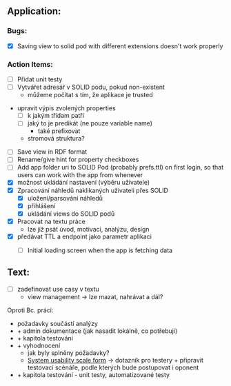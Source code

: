 ## Application:
### Bugs:
- [x] Saving view to solid pod with different extensions doesn't work properly

### Action Items:
- [ ] Přidat unit testy
- [ ] Vytvářet adresář v SOLID podu, pokud non-existent
    - můžeme počítat s tím, že aplikace je trusted
- upravit výpis zvolených properties
  - [ ] k jakým třídam patří
  - [ ] jaký to je predikát (ne pouze variable name)
    - také prefixovat
  - stromová struktura?
- [ ] Save view in RDF format
- [ ] Rename/give hint for property checkboxes
- [ ] Add app folder uri to SOLID Pod (probably prefs.ttl) on first login,
  so that users can work with the app from whenever
- [x] možnost ukládání nastavení (výběru uživatele)
- [x] Zpracování náhledů naklikaných uživateli přes SOLID
    - [x] uložení/parsování náhledů
    - [x] přihlášení
    - [x] ukládání views do SOLID podů
- [x] Pracovat na textu práce
    - lze již psát úvod, motivaci, analýzu, design
- [x] předávat TTL a endpoint jako parametr aplikaci
    - [ ] Initial loading screen when the app is fetching data


## Text:
- [ ] zadefinovat use casy v textu
    - view management -> lze mazat, nahrávat a dál?

Oproti Bc. práci:
- požadavky součástí analýzy
- \+ admin dokumentace (jak nasadit lokálně, co potřebuji)
- \+ kapitola testování
- \+ vyhodnocení
    - jak byly splněny požadavky?
    - [System usability scale form](https://www.measuringux.com/SUS.pdf) &rarr; dotazník pro testery
    \+ připravit testovací scénáře, podle kterých bude postupovat i oponent
- \+ kapitola testování - unit testy, automatizované testy
